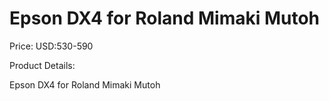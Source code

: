 # Epson DX4 for Roland Mimaki Mutoh

Price: USD:530-590

Product Details:

Epson DX4 for Roland Mimaki Mutoh